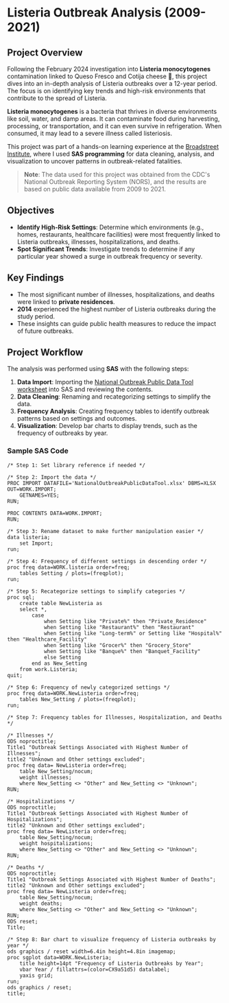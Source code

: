 # Listeria Outbreak Analysis (2009-2021)

## Project Overview

Following the February 2024 investigation into **Listeria monocytogenes** contamination linked to Queso Fresco and Cotija cheese 🧀, this project dives into an in-depth analysis of Listeria outbreaks over a 12-year period. The focus is on identifying key trends and high-risk environments that contribute to the spread of Listeria.

**Listeria monocytogenes** is a bacteria that thrives in diverse environments like soil, water, and damp areas. It can contaminate food during harvesting, processing, or transportation, and it can even survive in refrigeration. When consumed, it may lead to a severe illness called listeriosis.

This project was part of a hands-on learning experience at the [Broadstreet Institute](https://www.broadstreet.org/about-us), where I used **SAS programming** for data cleaning, analysis, and visualization to uncover patterns in outbreak-related fatalities.

> **Note**: The data used for this project was obtained from the CDC's National Outbreak Reporting System (NORS), and the results are based on public data available from 2009 to 2021.

## Objectives

- **Identify High-Risk Settings**: Determine which environments (e.g., homes, restaurants, healthcare facilities) were most frequently linked to Listeria outbreaks, illnesses, hospitalizations, and deaths.
- **Spot Significant Trends**: Investigate trends to determine if any particular year showed a surge in outbreak frequency or severity.

## Key Findings

- The most significant number of illnesses, hospitalizations, and deaths were linked to **private residences**.
- **2014** experienced the highest number of Listeria outbreaks during the study period.
- These insights can guide public health measures to reduce the impact of future outbreaks.

## Project Workflow

The analysis was performed using **SAS** with the following steps:

1. **Data Import**: Importing the [National Outbreak Public Data Tool worksheet](https://github.com/guilzee/SASProgramming/blob/main/AnalyzingListeriaOutbreaks/NationalOutbreakPublicDataTool.csv) into SAS and reviewing the contents.
2. **Data Cleaning**: Renaming and recategorizing settings to simplify the data.
3. **Frequency Analysis**: Creating frequency tables to identify outbreak patterns based on settings and outcomes.
4. **Visualization**: Develop bar charts to display trends, such as the frequency of outbreaks by year.

### Sample SAS Code

```
/* Step 1: Set library reference if needed */

/* Step 2: Import the data */
PROC IMPORT DATAFILE='NationalOutbreakPublicDataTool.xlsx' DBMS=XLSX OUT=WORK.IMPORT;
    GETNAMES=YES;
RUN;

PROC CONTENTS DATA=WORK.IMPORT;
RUN;

/* Step 3: Rename dataset to make further manipulation easier */
data listeria;
    set Import;
run;

/* Step 4: Frequency of different settings in descending order */
proc freq data=WORK.listeria order=freq;
    tables Setting / plots=(freqplot);
run;

/* Step 5: Recategorize settings to simplify categories */
proc sql;
    create table NewListeria as
    select *,
        case 
            when Setting like "Private%" then "Private_Residence"
            when Setting like "Restaurant%" then "Restaurant"
            when Setting like "Long-term%" or Setting like "Hospital%" then "Healthcare_Facility"
            when Setting like "Grocer%" then "Grocery_Store"
            when Setting like "Banque%" then "Banquet_Facility"
            else Setting
        end as New_Setting
    from work.Listeria;
quit;

/* Step 6: Frequency of newly categorized settings */
proc freq data=WORK.NewListeria order=freq;
    tables New_Setting / plots=(freqplot);
run;

/* Step 7: Frequency tables for Illnesses, Hospitalization, and Deaths */

/* Illnesses */
ODS noproctitle;
Title1 "Outbreak Settings Associated with Highest Number of Illnesses";
title2 "Unknown and Other settings excluded";
proc freq data= NewListeria order=freq;
    table New_Setting/nocum;
    weight illnesses;
    where New_Setting <> "Other" and New_Setting <> "Unknown";
RUN;

/* Hospitalizations */
ODS noproctitle;
Title1 "Outbreak Settings Associated with Highest Number of Hospitalizations";
title2 "Unknown and Other settings excluded";
proc freq data= NewListeria order=freq;
    table New_Setting/nocum;
    weight hospitalizations;
    where New_Setting <> "Other" and New_Setting <> "Unknown";
RUN;

/* Deaths */
ODS noproctitle;
Title1 "Outbreak Settings Associated with Highest Number of Deaths";
title2 "Unknown and Other settings excluded";
proc freq data= NewListeria order=freq;
    table New_Setting/nocum;
    weight deaths;
    where New_Setting <> "Other" and New_Setting <> "Unknown";
RUN;
ODS reset;
Title;

/* Step 8: Bar chart to visualize frequency of Listeria outbreaks by year */
ods graphics / reset width=6.4in height=4.8in imagemap;
proc sgplot data=WORK.NewListeria;
    title height=14pt "Frequency of Listeria Outbreaks by Year";
    vbar Year / fillattrs=(color=CX9a51d5) datalabel;
    yaxis grid;
run;
ods graphics / reset;
title;
```
